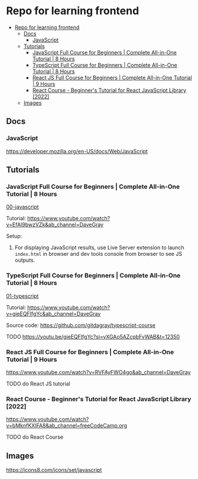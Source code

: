 # Repo for learning frontend

- [Repo for learning frontend](#repo-for-learning-frontend)
  - [Docs](#docs)
    - [JavaScript](#javascript)
  - [Tutorials](#tutorials)
    - [JavaScript Full Course for Beginners | Complete All-in-One Tutorial | 8 Hours](#javascript-full-course-for-beginners--complete-all-in-one-tutorial--8-hours)
    - [TypeScript Full Course for Beginners | Complete All-in-One Tutorial | 8 Hours](#typescript-full-course-for-beginners--complete-all-in-one-tutorial--8-hours)
    - [React JS Full Course for Beginners | Complete All-in-One Tutorial | 9 Hours](#react-js-full-course-for-beginners--complete-all-in-one-tutorial--9-hours)
    - [React Course - Beginner's Tutorial for React JavaScript Library \[2022\]](#react-course---beginners-tutorial-for-react-javascript-library-2022)
  - [Images](#images)

## Docs

### JavaScript

https://developer.mozilla.org/en-US/docs/Web/JavaScript

## Tutorials

### JavaScript Full Course for Beginners | Complete All-in-One Tutorial | 8 Hours

[00-javascript](00-javascript)

Tutorial: https://www.youtube.com/watch?v=EfAl9bwzVZk&ab_channel=DaveGray

Setup: 
1. For displaying JavaScript results, use Live Server extension to launch `index.html` in browser and dev tools console from browser to see JS outputs.

### TypeScript Full Course for Beginners | Complete All-in-One Tutorial | 8 Hours

[01-typescript](01-typescript)

Tutorial: https://www.youtube.com/watch?v=gieEQFIfgYc&ab_channel=DaveGray

Source code: https://github.com/gitdagray/typescript-course

TODO https://youtu.be/gieEQFIfgYc?si=yXGAo5AZcpbFvWAB&t=12350

### React JS Full Course for Beginners | Complete All-in-One Tutorial | 9 Hours

https://www.youtube.com/watch?v=RVFAyFWO4go&ab_channel=DaveGray

TODO do React JS tutorial

### React Course - Beginner's Tutorial for React JavaScript Library [2022]

https://www.youtube.com/watch?v=bMknfKXIFA8&ab_channel=freeCodeCamp.org

TODO do React Course

## Images

https://icons8.com/icons/set/javascript
